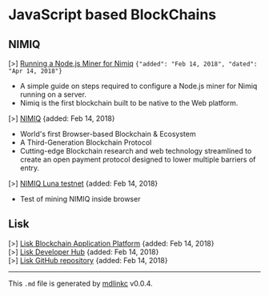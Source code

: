 [//]: # (mdlinkc v0)
# JavaScript based BlockChains

## NIMIQ

\[>\] [Running a Node.js Miner for Nimiq](https://nimiq.community/2018/04/14/setting-up-nodejs_miner.html) `{"added": "Feb 14, 2018", "dated": "Apr 14, 2018"}`  
  - A simple guide on steps required to configure a Node.js miner for Nimiq running on a server.
  - Nimiq is the first blockchain built to be native to the Web platform.

\[>\] [NIMIQ](https://nimiq.com/) {added: Feb 14, 2018}  
  - World's first Browser-based Blockchain & Ecosystem
  - A Third-Generation Blockchain Protocol
  - Cutting-edge Blockchain research and web technology streamlined to create an open payment protocol designed to lower multiple barriers of entry.

\[>\] [NIMIQ Luna testnet](https://miner.nimiq.com/) {added: Feb 14, 2018}  
  - Test of mining NIMIQ inside browser

## Lisk

\[>\] [Lisk Blockchain Application Platform](https://lisk.io/) {added: Feb 14, 2018}  
\[>\] [Lisk Developer Hub](https://docs.lisk.io/docs) {added: Feb 14, 2018}  
\[>\] [Lisk GitHub repository](https://github.com/LiskHQ/lisk) {added: Feb 14, 2018}  

---
This `.md` file is generated by [mdlinkc](https://github.com/valera-rozuvan/bookmarks-md) v0.0.4.
